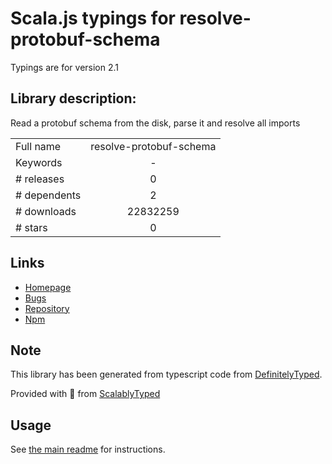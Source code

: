 
# Scala.js typings for resolve-protobuf-schema

Typings are for version 2.1

## Library description:
Read a protobuf schema from the disk, parse it and resolve all imports

|                    |                 |
| ------------------ | :-------------: |
| Full name          | resolve-protobuf-schema |
| Keywords           | - |
| # releases         | 0 |
| # dependents       | 2 |
| # downloads        | 22832259 |
| # stars            | 0 |

## Links
- [Homepage](https://github.com/mafintosh/resolve-protobuf-schema)
- [Bugs](https://github.com/mafintosh/resolve-protobuf-schema/issues)
- [Repository](https://github.com/mafintosh/resolve-protobuf-schema)
- [Npm](https://www.npmjs.com/package/resolve-protobuf-schema)
    


## Note
This library has been generated from typescript code from [DefinitelyTyped](https://definitelytyped.org).

Provided with :purple_heart: from [ScalablyTyped](https://github.com/oyvindberg/ScalablyTyped)

## Usage
See [the main readme](../../readme.md) for instructions.


